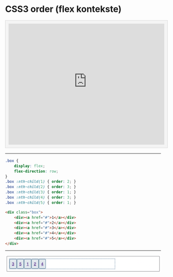# CSS3 order (flex kontekste)

<style>
    .interactive {
        background-color: #f4f4f4;
        border: 1px solid #d5d5d5;
        color: #1b1b1b;
        padding: 10px;
        width: 100%;
    }
</style>

<iframe class="interactive" height="390" src="https://interactive-examples.mdn.mozilla.net/pages/css/order.html" title="MDN Web Docs Interactive Example" loading="lazy">
</iframe>

---

```css
.box {
    display: flex;
    flex-direction: row;
}
.box :nth-child(1) { order: 2; }
.box :nth-child(2) { order: 3; }
.box :nth-child(3) { order: 1; }
.box :nth-child(4) { order: 3; }
.box :nth-child(5) { order: 1; }
```

```html
<div class="box">
    <div><a href="#">1</a></div>
    <div><a href="#">2</a></div>
    <div><a href="#">3</a></div>
    <div><a href="#">4</a></div>
    <div><a href="#">5</a></div>
</div>
```

---

![Order](image/order.png)